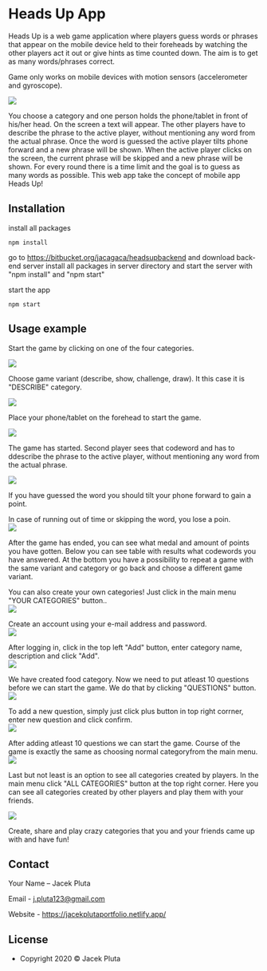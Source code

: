 # Heads Up App
Heads Up is a web game application where players guess words or phrases that appear on the
 mobile device held to their foreheads by watching the other players act it out or give hints as time counted down. 
 The aim is to get as many words/phrases correct.
 
Game only works on mobile devices with motion sensors (accelerometer and gyroscope).   


![](12.gif)    



You choose a category and one person holds the phone/tablet in front of his/her head.
On the screen a text will appear. The other players have to describe the phrase to the active player, without mentioning any word from the actual phrase.
Once the word is guessed the active player tilts phone forward and a new phrase will be shown.
When the active player clicks on the screen, the current phrase will be skipped and a new phrase will be shown.
For every round there is a time limit and the goal is to guess as many words as possible.
This web app take the concept of mobile app Heads Up!


## Installation

install all packages

```
npm install
```

go to https://bitbucket.org/jacagaca/headsupbackend and download back-end server
install all packages in server directory and start the server with  "npm install" and "npm start"  

start the app

```
npm start
```



## Usage example

Start the game by clicking on one of the four categories.  

![](mdimages/1.png)    

Choose game variant (describe, show, challenge, draw). It this case it is "DESCRIBE" category.  

![](mdimages/2.png)    

Place your phone/tablet on the forehead to start the game.  

![](mdimages/3.png)    

The game has started. Second player sees that codeword and has to ddescribe the phrase to the active player, without mentioning any word from the actual phrase.

![](mdimages/4.png)    

If you have guessed the word you should tilt your phone forward to gain a point.    

In case of running out of time or skipping the word, you lose a poin.  
![](mdimages/5.png)    

After the game has ended, you can see what medal and amount of points you have gotten.
Below you can see table with results what codewords you have answered.
At the bottom you have a possibility to repeat a game with the same variant and category or go back and choose a different game variant.     

You can also create your own categories! Just click in the main menu "YOUR CATEGORIES" button..    
![](mdimages/55.png)    

Create an account using your e-mail address and password.  
![](mdimages/6.png)    

After logging in, click in the top left "Add" button, enter category name, description and click "Add".  
![](mdimages/7.png)    

We have created food category. Now we need to put atleast 10 questions before we can start the game. We do that by clicking "QUESTIONS" button.  
![](mdimages/8.png)    

To add a new question, simply just click plus button in top right corrner, enter new question and click confirm.  
![](mdimages/9.png)    

After adding atleast 10 questions we can start the game. Course of the game is exactly the same as choosing normal categoryfrom the main menu.  
![](mdimages/10.png)    

Last but not least is an option to see all categories created by players. In the main menu click "ALL CATEGORIES" button at the top right corner.
Here you can see all categories created by other players and play them with your friends.  

![](mdimages/11.png)    

Create, share and play crazy categories that you and your friends came up with and have fun!  


## Contact

Your Name – Jacek Pluta

Email - j.pluta123@gmail.com

Website - https://jacekplutaportfolio.netlify.app/


## License

- Copyright 2020 © Jacek Pluta
